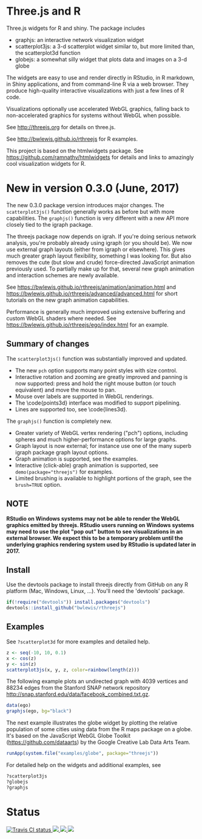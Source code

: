 # Three.js and R

Three.js widgets for R and shiny. The package includes

* graphjs: an interactive network visualization widget
* scatterplot3js: a 3-d scatterplot widget similar to, but more limited than, the scatterplot3d function
* globejs: a somewhat silly widget that plots data and images on a 3-d globe

The widgets are easy to use and render directly in RStudio, in R markdown, in
Shiny applications, and from command-line R via a web browser.  They produce
high-quality interactive visualizations with just a few lines of R code.

Visualizations optionally use accelerated WebGL graphics, falling back to
non-accelerated graphics for systems without WebGL when possible.

See http://threejs.org for details on three.js.

See http://bwlewis.github.io/rthreejs for R examples.

This project is based on the htmlwidgets package. See
https://github.com/ramnathv/htmlwidgets for details and links to amazingly cool
visualization widgets for R.

# New in version 0.3.0 (June, 2017)

The new 0.3.0 package version introduces major changes. The `scatterplot3js()`
function generally works as before but with more capabilities.  The `graphjs()`
function is very different with a new API more closely tied to the igraph
package.

The threejs package now depends on igrah.  If you're doing serious network
analysis, you're probably already using igraph (or you should be). We now use
external graph layouts (either from igraph or elsewhere). This gives much
greater graph layout flexibility, something I was looking for. But also removes
the cute (but slow and crude) force-directed JavaScript animation previously
used. To partially make up for that, several new graph animation and
interaction schemes are newly available.

See https://bwlewis.github.io/rthreejs/animation/animation.html
and https://bwlewis.github.io/rthreejs/advanced/advanced.html for short tutorials on the
new graph animation capabilities.

Performance is generally much improved using extensive buffering and custom
WebGL shaders where needed. See https://bwlewis.github.io/rthreejs/ego/index.html for an example.

## Summary of changes

The `scatterplot3js()` function was substantially improved and updated.

- The new `pch` option supports many point styles with size control.
- Interactive rotation and zooming are greatly improved and panning is now supported: press and hold the right mouse button (or touch equivalent) and move the mouse to pan.
- Mouse over labels are supported in WebGL renderings.
- The \code{points3d} interface was modified to support pipelining.
- Lines are supported too, see \code{lines3d}.

The `graphjs()` function is completely new.

- Greater variety of WebGL vertex rendering ("pch") options, including spheres
  and much higher-performance options for large graphs.
- Graph layout is now external; for instance use one of the many superb
  igraph package graph layout options.
- Graph animation is supported, see the examples.
- Interactive (click-able) graph animation is supported, see `demo(package="threejs")` for examples.
- Limited brushing is available to highlight portions of the graph, see the `brush=TRUE` option.

## NOTE

**RStudio on Windows systems may not be able to render the WebGL graphics emitted
by threejs. RStudio users running on Windows systems may need to use the plot
"pop out" button to see visualizations in an external browser. We expect this
to be a temporary problem until the underlying graphics rendering system used
by RStudio is updated later in 2017.**

## Install

Use the devtools package to install threejs directly from GitHub on any
R platform (Mac, Windows, Linux, ...). You'll need the 'devtools' package.
```r
if(!require("devtools")) install.packages("devtools")
devtools::install_github("bwlewis/rthreejs")
```

## Examples

See `?scatterplot3d` for more examples and detailed help.
```r
z <- seq(-10, 10, 0.1)
x <- cos(z)
y <- sin(z)
scatterplot3js(x, y, z, color=rainbow(length(z)))
```

The following example plots an undirected graph with 4039 vertices and 88234
edges from the Stanford SNAP network
repository http://snap.stanford.edu/data/facebook_combined.txt.gz.
```r
data(ego)
graphjs(ego, bg="black")
```

The next example illustrates the globe widget by plotting the relative
population of some cities using data from the R maps package on a globe. It's
based on the JavaScript WebGL Globe Toolkit (https://github.com/dataarts) by
the Google Creative Lab Data Arts Team.
```r
runApp(system.file("examples/globe", package="threejs"))
```

For detailed help on the widgets and additional examples, see
```r
?scatterplot3js
?globejs
?graphjs
```


# Status
<a href="https://travis-ci.org/bwlewis/rthreejs">
<img src="https://travis-ci.org/bwlewis/rthreejs.svg?branch=master" alt="Travis CI status"></img>
</a>
<a href="https://codecov.io/github/bwlewis/rthreejs/">
<img src="https://codecov.io/github/bwlewis/rthreejs/coverage.svg?branch=master"/>
</a>
<a href="http://www.r-pkg.org/threejs">
<img src="http://www.r-pkg.org/badges/version/threejs"/>
</a>
<a href="http://cranlogs.r-pkg.org/badges/threejs">
<img src="http://cranlogs.r-pkg.org/badges/threejs"/>
</a>
